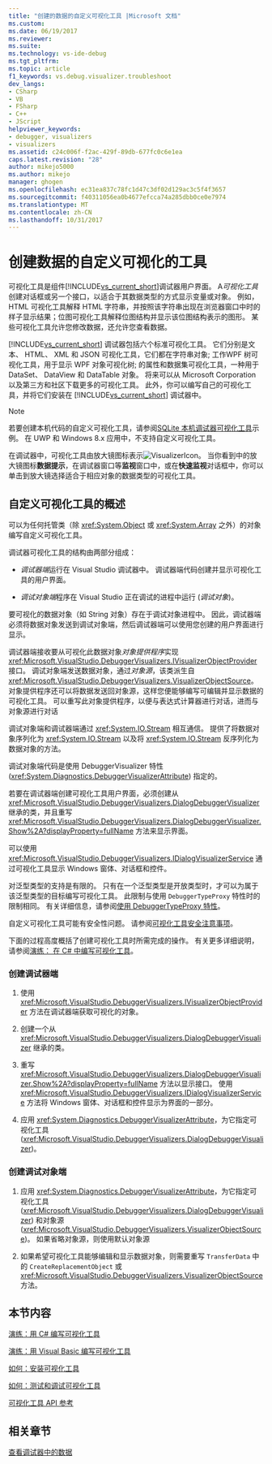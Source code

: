 ```yaml
---
title: "创建的数据的自定义可视化工具 |Microsoft 文档"
ms.custom: 
ms.date: 06/19/2017
ms.reviewer: 
ms.suite: 
ms.technology: vs-ide-debug
ms.tgt_pltfrm: 
ms.topic: article
f1_keywords: vs.debug.visualizer.troubleshoot
dev_langs:
- CSharp
- VB
- FSharp
- C++
- JScript
helpviewer_keywords:
- debugger, visualizers
- visualizers
ms.assetid: c24c006f-f2ac-429f-89db-677fc0c6e1ea
caps.latest.revision: "28"
author: mikejo5000
ms.author: mikejo
manager: ghogen
ms.openlocfilehash: ec31ea837c78fc1d47c3df02d129ac3c5f4f3657
ms.sourcegitcommit: f40311056ea0b4677efcca74a285dbb0ce0e7974
ms.translationtype: MT
ms.contentlocale: zh-CN
ms.lasthandoff: 10/31/2017
---
```

# <a name="create-custom-visualizers-of-data"></a>创建数据的自定义可视化的工具
 可视化工具是组件[!INCLUDE[vs_current_short](../code-quality/includes/vs_current_short_md.md)]调试器用户界面。 A*可视化工具*创建对话框或另一个接口，以适合于其数据类型的方式显示变量或对象。 例如，HTML 可视化工具解释 HTML 字符串，并按照该字符串出现在浏览器窗口中时的样子显示结果；位图可视化工具解释位图结构并显示该位图结构表示的图形。 某些可视化工具允许您修改数据，还允许您查看数据。

 [!INCLUDE[vs_current_short](../code-quality/includes/vs_current_short_md.md)] 调试器包括六个标准可视化工具。 它们分别是文本、 HTML、 XML 和 JSON 可视化工具，它们都在字符串对象; 工作WPF 树可视化工具，用于显示 WPF 对象可视化树; 的属性和数据集可视化工具，一种用于 DataSet、 DataView 和 DataTable 对象。 将来可以从 Microsoft Corporation 以及第三方和社区下载更多的可视化工具。 此外，你可以编写自己的可视化工具，并将它们安装在 [!INCLUDE[vs_current_short](../code-quality/includes/vs_current_short_md.md)] 调试器中。

 > [!NOTE]
 > 若要创建本机代码的自定义可视化工具，请参阅[SQLite 本机调试器可视化工具](https://github.com/Microsoft/VSSDK-Extensibility-Samples/tree/master/SqliteVisualizer)示例。 在 UWP 和 Windows 8.x 应用中，不支持自定义可视化工具。

 在调试器中，可视化工具由放大镜图标表示![VisualizerIcon](../debugger/media/dbg-tips-visualizer-icon.png "可视化工具图标")。 当你看到中的放大镜图标**数据提示**，在调试器窗口等**监视**窗口中，或在**快速监视**对话框中，你可以单击到放大镜选择适合于相应对象的数据类型的可视化工具。

## <a name="overview-of-custom-visualizers"></a>自定义可视化工具的概述

可以为任何托管类（除 <xref:System.Object> 或 <xref:System.Array> 之外）的对象编写自定义可视化工具。  
  
 调试器可视化工具的结构由两部分组成：  
  
-   *调试器端*运行在 Visual Studio 调试器中。 调试器端代码创建并显示可视化工具的用户界面。  
  
-   *调试对象端*程序在 Visual Studio 正在调试的进程中运行 (*调试对象*)。  
  
 要可视化的数据对象（如 String 对象）存在于调试对象进程中。 因此，调试器端必须将数据对象发送到调试对象端，然后调试器端可以使用您创建的用户界面进行显示。  
  
 调试器端接收要从可视化此数据对象*对象提供程序*实现<xref:Microsoft.VisualStudio.DebuggerVisualizers.IVisualizerObjectProvider>接口。 调试对象端发送数据对象，通过*对象源*，该类派生自<xref:Microsoft.VisualStudio.DebuggerVisualizers.VisualizerObjectSource>。 对象提供程序还可以将数据发送回对象源，这样您便能够编写可编辑并显示数据的可视化工具。 可以重写此对象提供程序，以便与表达式计算器进行对话，进而与对象源进行对话  
  
 调试对象端和调试器端通过 <xref:System.IO.Stream> 相互通信。 提供了将数据对象序列化为 <xref:System.IO.Stream> 以及将 <xref:System.IO.Stream> 反序列化为数据对象的方法。  
  
 调试对象端代码是使用 DebuggerVisualizer 特性 (<xref:System.Diagnostics.DebuggerVisualizerAttribute>) 指定的。  
  
 若要在调试器端创建可视化工具用户界面，必须创建从 <xref:Microsoft.VisualStudio.DebuggerVisualizers.DialogDebuggerVisualizer> 继承的类，并且重写 <xref:Microsoft.VisualStudio.DebuggerVisualizers.DialogDebuggerVisualizer.Show%2A?displayProperty=fullName> 方法来显示界面。  
  
 可以使用 <xref:Microsoft.VisualStudio.DebuggerVisualizers.IDialogVisualizerService> 通过可视化工具显示 Windows 窗体、对话框和控件。  
  
 对泛型类型的支持是有限的。 只有在一个泛型类型是开放类型时，才可以为属于该泛型类型的目标编写可视化工具。 此限制与使用 `DebuggerTypeProxy` 特性时的限制相同。 有关详细信息，请参阅[使用 DebuggerTypeProxy 特性](../debugger/using-debuggertypeproxy-attribute.md)。  
  
 自定义可视化工具可能有安全性问题。 请参阅[可视化工具安全注意事项](../debugger/visualizer-security-considerations.md)。  
  
 下面的过程高度概括了创建可视化工具时所需完成的操作。 有关更多详细说明，请参阅[演练： 在 C# 中编写可视化工具](../debugger/walkthrough-writing-a-visualizer-in-csharp.md)。  
  
### <a name="to-create-the-debugger-side"></a>创建调试器端  
  
1.  使用 <xref:Microsoft.VisualStudio.DebuggerVisualizers.IVisualizerObjectProvider> 方法在调试器端获取可视化的对象。  
  
2.  创建一个从 <xref:Microsoft.VisualStudio.DebuggerVisualizers.DialogDebuggerVisualizer> 继承的类。  
  
3.  重写 <xref:Microsoft.VisualStudio.DebuggerVisualizers.DialogDebuggerVisualizer.Show%2A?displayProperty=fullName> 方法以显示接口。 使用 <xref:Microsoft.VisualStudio.DebuggerVisualizers.IDialogVisualizerService> 方法将 Windows 窗体、对话框和控件显示为界面的一部分。  
  
4.  应用 <xref:System.Diagnostics.DebuggerVisualizerAttribute>，为它指定可视化工具 (<xref:Microsoft.VisualStudio.DebuggerVisualizers.DialogDebuggerVisualizer>)。  
  
### <a name="to-create-the-debuggee-side"></a>创建调试对象端  
  
1.  应用 <xref:System.Diagnostics.DebuggerVisualizerAttribute>，为它指定可视化工具 (<xref:Microsoft.VisualStudio.DebuggerVisualizers.DialogDebuggerVisualizer>) 和对象源 (<xref:Microsoft.VisualStudio.DebuggerVisualizers.VisualizerObjectSource>)。 如果省略对象源，则使用默认对象源  
  
2.  如果希望可视化工具能够编辑和显示数据对象，则需要重写 `TransferData` 中的 `CreateReplacementObject` 或 <xref:Microsoft.VisualStudio.DebuggerVisualizers.VisualizerObjectSource> 方法。   
  
## <a name="in-this-section"></a>本节内容
  
 [演练：用 C# 编写可视化工具](../debugger/walkthrough-writing-a-visualizer-in-csharp.md)  

 [演练：用 Visual Basic 编写可视化工具](../debugger/walkthrough-writing-a-visualizer-in-visual-basic.md)  
  
 [如何：安装可视化工具](../debugger/how-to-install-a-visualizer.md)  
  
 [如何：测试和调试可视化工具](../debugger/how-to-test-and-debug-a-visualizer.md)  
  
 [可视化工具 API 参考](../debugger/visualizer-api-reference.md)  
  
## <a name="related-sections"></a>相关章节  
 [查看调试器中的数据](../debugger/viewing-data-in-the-debugger.md)